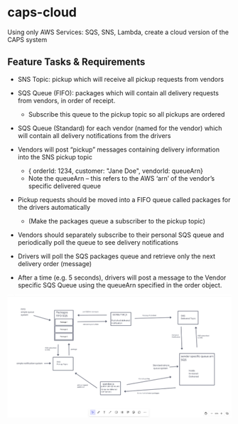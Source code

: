 # caps-cloud

Using only AWS Services: SQS, SNS, Lambda, create a cloud version of the CAPS system

## Feature Tasks & Requirements

- SNS Topic: pickup which will receive all pickup requests from vendors
- SQS Queue (FIFO): packages which will contain all delivery requests from vendors, in order of receipt.
  - Subscribe this queue to the pickup topic so all pickups are ordered
- SQS Queue (Standard) for each vendor (named for the vendor) which will contain all delivery notifications from the drivers

- Vendors will post “pickup” messages containing delivery information into the SNS pickup topic
  - { orderId: 1234, customer: "Jane Doe", vendorId: queueArn}
  - Note the queueArn – this refers to the AWS ‘arn’ of the vendor’s specific delivered queue
- Pickup requests should be moved into a FIFO queue called packages for the drivers automatically
  - (Make the packages queue a subscriber to the pickup topic)
- Vendors should separately subscribe to their personal SQS queue and periodically poll the queue to see delivery notifications

- Drivers will poll the SQS packages queue and retrieve only the next delivery order (message)
- After a time (e.g. 5 seconds), drivers will post a message to the Vendor specific SQS Queue using the queueArn specified in the order object.

![caps-cloud UML](img/cap-cloud.jpg)
